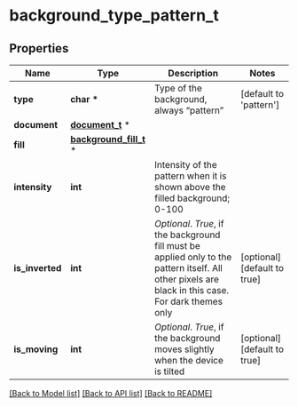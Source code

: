 # background_type_pattern_t

## Properties
Name | Type | Description | Notes
------------ | ------------- | ------------- | -------------
**type** | **char \*** | Type of the background, always “pattern” | [default to 'pattern']
**document** | [**document_t**](document.md) \* |  | 
**fill** | [**background_fill_t**](background_fill.md) \* |  | 
**intensity** | **int** | Intensity of the pattern when it is shown above the filled background; 0-100 | 
**is_inverted** | **int** | *Optional*. *True*, if the background fill must be applied only to the pattern itself. All other pixels are black in this case. For dark themes only | [optional] [default to true]
**is_moving** | **int** | *Optional*. *True*, if the background moves slightly when the device is tilted | [optional] [default to true]

[[Back to Model list]](../README.md#documentation-for-models) [[Back to API list]](../README.md#documentation-for-api-endpoints) [[Back to README]](../README.md)


